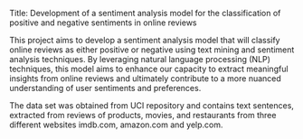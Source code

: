 Title: Development of a sentiment analysis model for the classification of 
positive and negative sentiments in online reviews

This project aims to develop a sentiment analysis 
model that will classify online reviews as either positive or negative using text mining and 
sentiment analysis techniques. By leveraging natural language processing (NLP) techniques, 
this model aims to enhance our capacity to extract meaningful insights from online reviews 
and ultimately contribute to a more nuanced understanding of user sentiments and preferences.

The data set was obtained from UCI repository and contains text sentences, extracted from 
reviews of products, movies, and restaurants from three different websites imdb.com, 
amazon.com and yelp.com.

